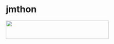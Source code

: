 # jmthon

<p align="left"><a href="https://heroku.com/deploy?template=https://github.com/ddqxr/roz"> <img src="https://img.shields.io/badge/Deploy%20To%20Heroku-purple?style=for-the-badge&logo=heroku" width="320" height="58.45"/></a></p>
